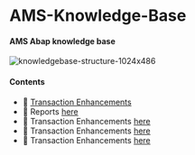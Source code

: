 # AMS-Knowledge-Base
#### AMS Abap knowledge base
![knowledgebase-structure-1024x486](https://github.com/user-attachments/assets/358b4a54-a100-415a-b825-1a700bf5467f)


#### Contents
- 📝 [Transaction Enhancements](https://github.com/aidamate13/AMS-Knowledge-Base/blob/main/Transaction%20Enhancements)
- 📝 Reports [here](https://medium.com/@marklowg)
- 📝 Transaction Enhancements [here](https://medium.com/@marklowg)
- 📝 Transaction Enhancements [here](https://medium.com/@marklowg)
- 📝 Transaction Enhancements [here](https://medium.com/@marklowg)

